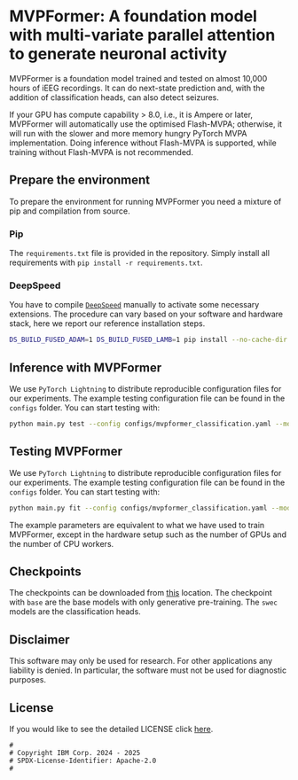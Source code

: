 # MVPFormer: A foundation model with multi-variate parallel attention to generate neuronal activity

MVPFormer is a foundation model trained and tested on almost 10,000 hours of iEEG recordings. It can do next-state prediction and, with the addition of classification heads, can also detect seizures.

If your GPU has compute capability > 8.0, i.e., it is Ampere or later, MVPFormer will automatically use the optimised Flash-MVPA; otherwise, it will run with the slower and more memory hungry PyTorch MVPA implementation. Doing inference without Flash-MVPA is supported, while training without Flash-MVPA is not recommended.

## Prepare the environment

To prepare the environment for running MVPFormer you need a mixture of pip and compilation from source. 

### Pip

The `requirements.txt` file is provided in the repository. Simply install all requirements with `pip install -r requirements.txt`.

### DeepSpeed

You have to compile [`DeepSpeed`](https://www.deepspeed.ai/tutorials/advanced-install/) manually to activate some necessary extensions. The procedure can vary based on your software and hardware stack, here we report our reference installation steps.

```bash
DS_BUILD_FUSED_ADAM=1 DS_BUILD_FUSED_LAMB=1 pip install --no-cache-dir deepspeed --global-option="build_ext" --global-option="-j8"
```

## Inference with MVPFormer

We use `PyTorch Lightning` to distribute reproducible configuration files for our experiments. The example testing configuration file can be found in the `configs` folder. You can start testing with:
```bash
python main.py test --config configs/mvpformer_classification.yaml --model.init_args.base_model '<base_checkpoint_path>' --model.init_args.head_model '<head_checkpoint_path>' --data.init_args.folder '<dataset_path>' --data.init_args.test_patients ['<dataset_subject>']
```

## Testing MVPFormer

We use `PyTorch Lightning` to distribute reproducible configuration files for our experiments. The example testing configuration file can be found in the `configs` folder. You can start testing with:
```bash
python main.py fit --config configs/mvpformer_classification.yaml --model.init_args.base_model '<base_checkpoint_path>' --model.init_args.head_model '<head_checkpoint_path>' --data.init_args.folder '<dataset_path>' --data.init_args.train_patients ['<dataset_subject>']
```

The example parameters are equivalent to what we have used to train MVPFormer, except in the hardware setup such as the number of GPUs and the number of CPU workers.

## Checkpoints

The checkpoints can be downloaded from [this](https://ibm.box.com/v/mvpformer-checkpoints) location. The checkpoint with `base` are the base models with only generative pre-training. The `swec` models are the classification heads.

## Disclaimer

This software may only be used for research. For other applications any liability is denied. In particular, the software must not be used for diagnostic purposes.

## License

If you would like to see the detailed LICENSE click [here](LICENSE).

```text
#
# Copyright IBM Corp. 2024 - 2025
# SPDX-License-Identifier: Apache-2.0
#
```